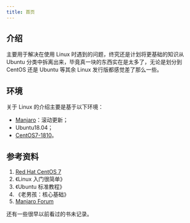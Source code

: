 ```yaml
---
title: 首页
---
```


## 介绍

主要用于解决在使用 Linux 时遇到的问题，终究还是计划将更基础的知识从 Ubuntu 分类中拆离出来，毕竟真一块的东西实在是太多了，无论是划分到 CentOS 还是 Ubuntu 等其余 Linux 发行版都感觉差了那么一些。



## 环境

关于 Linux 的介绍主要是基于以下环境：

+ [Manjaro](/os/manjaro/how-to-install-manjaro-on-virtualbox)：滚动更新；
+ Ubuntu18.04；
+ [CentOS7-1810](/os/centos/how-to-install-centos-on-virtualbox)。



## 参考资料

1. [Red Hat CentOS 7](https://access.redhat.com/documentation/en-us/red_hat_enterprise_linux/7/) <Badge text="核心" type="error"/>
2. 《Linux 入门很简单》
3. 《Ubuntu 标准教程》
4. 《老男孩：核心基础》
5. [Manjaro Forum](https://forum.manjaro.org/)

还有一些很早以前看过的书未记录。